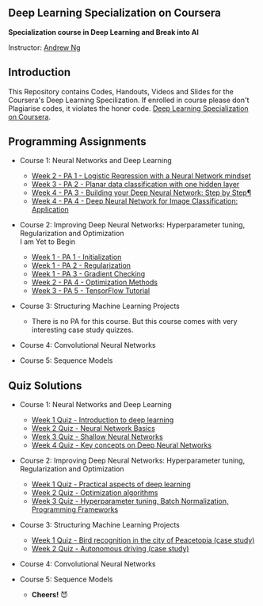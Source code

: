 ## Deep Learning Specialization on Coursera


**Specialization course in Deep Learning and Break into AI**

Instructor: [Andrew Ng](http://www.andrewng.org/)

## Introduction


This Repository contains Codes, Handouts, Videos and Slides for the Coursera's Deep Learning Specilization. If enrolled in course please don't Plagiarise codes, it violates the honer code. [Deep Learning Specialization on Coursera](https://www.coursera.org/specializations/deep-learning).


## Programming Assignments

- Course 1: Neural Networks and Deep Learning

  - [Week 2 - PA 1 - Logistic Regression with a Neural Network mindset](https://github.com/akhilesh-k/DeepLearning-AI-Specialization)
  - [Week 3 - PA 2 - Planar data classification with one hidden layer](https://github.com/akhilesh-k/DeepLearning-AI-Specialization)
  - [Week 4 - PA 3 - Building your Deep Neural Network: Step by Step¶](https://github.com/akhilesh-k/DeepLearning-AI-Specialization)
  - [Week 4 - PA 4 - Deep Neural Network for Image Classification: Application](https://github.com/akhilesh-k/DeepLearning-AI-Specialization)

- Course 2: Improving Deep Neural Networks: Hyperparameter tuning, Regularization and Optimization <br>
  I am Yet to Begin

  - [Week 1 - PA 1 - Initialization](https://github.com/akhilesh-k/DeepLearning-AI-Specialization)
  - [Week 1 - PA 2 - Regularization](https://github.com/akhilesh-k/DeepLearning-AI-Specialization)
  - [Week 1 - PA 3 - Gradient Checking](https://github.com/akhilesh-k/DeepLearning-AI-Specialization)
  - [Week 2 - PA 4 - Optimization Methods](https://github.com/akhilesh-k/DeepLearning-AI-Specialization)
  - [Week 3 - PA 5 - TensorFlow Tutorial](https://github.com/akhilesh-k/DeepLearning-AI-Specialization)

- Course 3: Structuring Machine Learning Projects

  - There is no PA for this course. But this course comes with very interesting case study quizzes.
  
- Course 4: Convolutional Neural Networks
- Course 5: Sequence Models

## Quiz Solutions

- Course 1: Neural Networks and Deep Learning

  - [Week 1 Quiz - Introduction to deep learning](https://github.com/akhilesh-k/DeepLearning-AI-Specialization)
  - [Week 2 Quiz - Neural Network Basics](https://github.com/akhilesh-k/DeepLearning-AI-Specialization)
  - [Week 3 Quiz - Shallow Neural Networks](https://github.com/akhilesh-k/DeepLearning-AI-Specialization)
  - [Week 4 Quiz - Key concepts on Deep Neural Networks](https://github.com/akhilesh-k/DeepLearning-AI-Specialization)

- Course 2: Improving Deep Neural Networks: Hyperparameter tuning, Regularization and Optimization

  - [Week 1 Quiz - Practical aspects of deep learning](https://github.com/akhilesh-k/DeepLearning-AI-Specialization)
  - [Week 2 Quiz - Optimization algorithms](https://github.com/akhilesh-k/DeepLearning-AI-Specialization)
  - [Week 3 Quiz - Hyperparameter tuning, Batch Normalization, Programming Frameworks](https://github.com/akhilesh-k/DeepLearning-AI-Specialization)
  
- Course 3: Structuring Machine Learning Projects

  - [Week 1 Quiz - Bird recognition in the city of Peacetopia (case study)](https://github.com/akhilesh-k/DeepLearning-AI-Specialization)
  - [Week 2 Quiz - Autonomous driving (case study)](https://github.com/akhilesh-k/DeepLearning-AI-Specialization)

- Course 4: Convolutional Neural Networks
- Course 5: Sequence Models



  - **Cheers!** 😈
